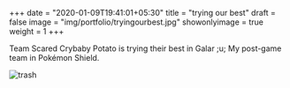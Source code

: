 +++
date = "2020-01-09T19:41:01+05:30"
title = "trying our best"
draft = false
image = "img/portfolio/tryingourbest.jpg"
showonlyimage = true
weight = 1
+++

Team Scared Crybaby Potato is trying their best in Galar ;u;
My post-game team in Pokémon Shield.

![trash](/img/portfolio/tryingourbest.jpg)
